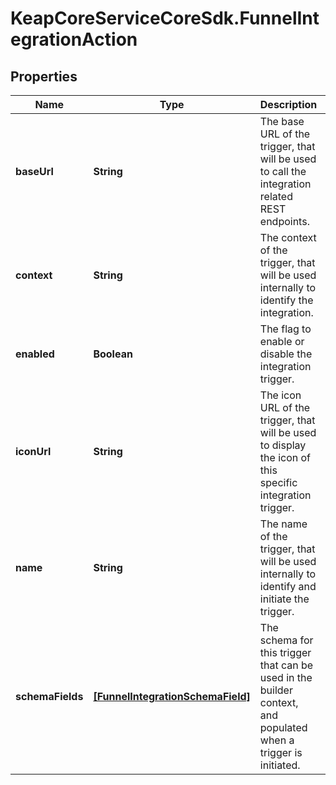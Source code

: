 # KeapCoreServiceCoreSdk.FunnelIntegrationAction

## Properties

Name | Type | Description | Notes
------------ | ------------- | ------------- | -------------
**baseUrl** | **String** | The base URL of the trigger, that will be used to call the integration related REST endpoints. | [optional] 
**context** | **String** | The context of the trigger, that will be used internally to identify the integration. | [optional] 
**enabled** | **Boolean** | The flag to enable or disable the integration trigger. | [optional] 
**iconUrl** | **String** | The icon URL of the trigger, that will be used to display the icon of this specific integration trigger. | [optional] 
**name** | **String** | The name of the trigger, that will be used internally to identify and initiate the trigger. | [optional] 
**schemaFields** | [**[FunnelIntegrationSchemaField]**](FunnelIntegrationSchemaField.md) | The schema for this trigger that can be used in the builder context, and populated when a trigger is initiated. | [optional] 


